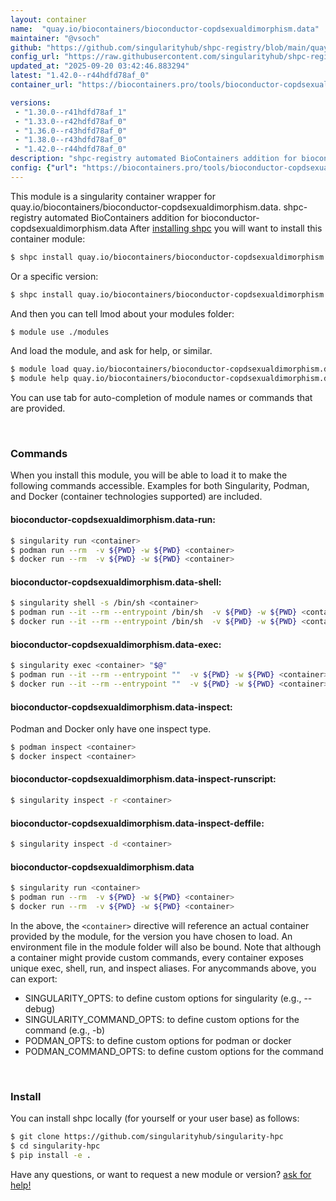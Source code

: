 ```yaml
---
layout: container
name:  "quay.io/biocontainers/bioconductor-copdsexualdimorphism.data"
maintainer: "@vsoch"
github: "https://github.com/singularityhub/shpc-registry/blob/main/quay.io/biocontainers/bioconductor-copdsexualdimorphism.data/container.yaml"
config_url: "https://raw.githubusercontent.com/singularityhub/shpc-registry/main/quay.io/biocontainers/bioconductor-copdsexualdimorphism.data/container.yaml"
updated_at: "2025-09-20 03:42:46.883294"
latest: "1.42.0--r44hdfd78af_0"
container_url: "https://biocontainers.pro/tools/bioconductor-copdsexualdimorphism.data"

versions:
 - "1.30.0--r41hdfd78af_1"
 - "1.33.0--r42hdfd78af_0"
 - "1.36.0--r43hdfd78af_0"
 - "1.38.0--r43hdfd78af_0"
 - "1.42.0--r44hdfd78af_0"
description: "shpc-registry automated BioContainers addition for bioconductor-copdsexualdimorphism.data"
config: {"url": "https://biocontainers.pro/tools/bioconductor-copdsexualdimorphism.data", "maintainer": "@vsoch", "description": "shpc-registry automated BioContainers addition for bioconductor-copdsexualdimorphism.data", "latest": {"1.42.0--r44hdfd78af_0": "sha256:ace7e4cf3ee2872f6c0c64902770c0d198859974554401e1b6f996f22c199801"}, "tags": {"1.30.0--r41hdfd78af_1": "sha256:8dae0cf09b7edc153098992d48f5ad975d5742ac871d03c21f034c357d4ffb5c", "1.33.0--r42hdfd78af_0": "sha256:deb3187a240732b915da720bf5b12ba2c01f77409c64b9e19836ea7741da4ff6", "1.36.0--r43hdfd78af_0": "sha256:ca0bd14541b42291a7f82c891a20f51faac86b6f2cb8a436c09ef6a78ba9e435", "1.38.0--r43hdfd78af_0": "sha256:c392c7290fa194a703b08ea97de35150ac822a556c56dcc7c6231d7945dcbce7", "1.42.0--r44hdfd78af_0": "sha256:ace7e4cf3ee2872f6c0c64902770c0d198859974554401e1b6f996f22c199801"}, "docker": "quay.io/biocontainers/bioconductor-copdsexualdimorphism.data"}
---
```


This module is a singularity container wrapper for quay.io/biocontainers/bioconductor-copdsexualdimorphism.data.
shpc-registry automated BioContainers addition for bioconductor-copdsexualdimorphism.data
After [installing shpc](#install) you will want to install this container module:


```bash
$ shpc install quay.io/biocontainers/bioconductor-copdsexualdimorphism.data
```

Or a specific version:

```bash
$ shpc install quay.io/biocontainers/bioconductor-copdsexualdimorphism.data:1.42.0--r44hdfd78af_0
```

And then you can tell lmod about your modules folder:

```bash
$ module use ./modules
```

And load the module, and ask for help, or similar.

```bash
$ module load quay.io/biocontainers/bioconductor-copdsexualdimorphism.data/1.42.0--r44hdfd78af_0
$ module help quay.io/biocontainers/bioconductor-copdsexualdimorphism.data/1.42.0--r44hdfd78af_0
```

You can use tab for auto-completion of module names or commands that are provided.

<br>

### Commands

When you install this module, you will be able to load it to make the following commands accessible.
Examples for both Singularity, Podman, and Docker (container technologies supported) are included.

#### bioconductor-copdsexualdimorphism.data-run:

```bash
$ singularity run <container>
$ podman run --rm  -v ${PWD} -w ${PWD} <container>
$ docker run --rm  -v ${PWD} -w ${PWD} <container>
```

#### bioconductor-copdsexualdimorphism.data-shell:

```bash
$ singularity shell -s /bin/sh <container>
$ podman run --it --rm --entrypoint /bin/sh  -v ${PWD} -w ${PWD} <container>
$ docker run --it --rm --entrypoint /bin/sh  -v ${PWD} -w ${PWD} <container>
```

#### bioconductor-copdsexualdimorphism.data-exec:

```bash
$ singularity exec <container> "$@"
$ podman run --it --rm --entrypoint ""  -v ${PWD} -w ${PWD} <container> "$@"
$ docker run --it --rm --entrypoint ""  -v ${PWD} -w ${PWD} <container> "$@"
```

#### bioconductor-copdsexualdimorphism.data-inspect:

Podman and Docker only have one inspect type.

```bash
$ podman inspect <container>
$ docker inspect <container>
```

#### bioconductor-copdsexualdimorphism.data-inspect-runscript:

```bash
$ singularity inspect -r <container>
```

#### bioconductor-copdsexualdimorphism.data-inspect-deffile:

```bash
$ singularity inspect -d <container>
```



#### bioconductor-copdsexualdimorphism.data

```bash
$ singularity run <container>
$ podman run --rm  -v ${PWD} -w ${PWD} <container>
$ docker run --rm  -v ${PWD} -w ${PWD} <container>
```


In the above, the `<container>` directive will reference an actual container provided
by the module, for the version you have chosen to load. An environment file in the
module folder will also be bound. Note that although a container
might provide custom commands, every container exposes unique exec, shell, run, and
inspect aliases. For anycommands above, you can export:

 - SINGULARITY_OPTS: to define custom options for singularity (e.g., --debug)
 - SINGULARITY_COMMAND_OPTS: to define custom options for the command (e.g., -b)
 - PODMAN_OPTS: to define custom options for podman or docker
 - PODMAN_COMMAND_OPTS: to define custom options for the command

<br>

### Install

You can install shpc locally (for yourself or your user base) as follows:

```bash
$ git clone https://github.com/singularityhub/singularity-hpc
$ cd singularity-hpc
$ pip install -e .
```

Have any questions, or want to request a new module or version? [ask for help!](https://github.com/singularityhub/singularity-hpc/issues)